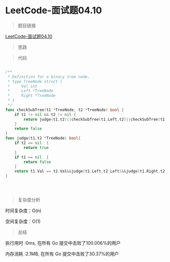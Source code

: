# LeetCode-面试题04.10

>题目链接

[LeetCode-面试题04.10](https://leetcode-cn.com/problems/check-subtree-lcci/)

> 思路


>代码

```go

/**
 * Definition for a binary tree node.
 * type TreeNode struct {
 *     Val int
 *     Left *TreeNode
 *     Right *TreeNode
 * }
 */
func checkSubTree(t1 *TreeNode, t2 *TreeNode) bool {
    if t1 != nil && t2 != nil {
        return judge(t1,t2)||checkSubTree(t1.Left,t2)||checkSubTree(t1.Right,t2)
    }
    return false
}
func judge(t1,t2 *TreeNode) bool{
    if t2 == nil  {
        return true
    }
    if t1 == nil  {
        return false
    }
    return t1.Val == t2.Val&&judge(t1.Left,t2.Left)&&judge(t1.Right,t2.Right)
}





```

>复杂度分析

时间复杂度：O(n)

空间复杂度：O(1)

>总结

执行用时 :0ms, 在所有 Go 提交中击败了100.006%的用户

内存消耗 :2.1MB, 在所有 Go 提交中击败了30.37%的用户
